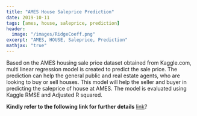 ```yaml
---
title: "AMES House Saleprice Prediction"
date: 2019-10-11
tags: [ames, house, saleprice, prediction]
header:
  image: "/images/RidgeCoeff.png"
excerpt: "AMES, HOUSE, Saleprice, Prediction"
mathjax: "true"
---
```


Based on the AMES housing sale price dataset obtained from Kaggle.com, multi linear regression model is created to predict the sale price. The prediction can help the general public and real estate agents, who are looking to buy or sell houses. This model will help the seller and buyer in predicting the saleprice of house at AMES. The model is evaluated using Kaggle RMSE and Adjusted R squared.

**Kindly refer to the following link for further details** [link](https://github.com/AbiramiKannappan/AMES_HouseSalePricePrediction)?
